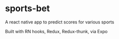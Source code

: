 # sports-bet

A react native app to predict scores for various sports

Built with RN hooks, Redux, Redux-thunk, via Expo
